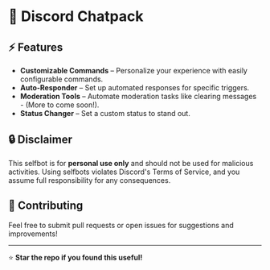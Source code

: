 # 🚀 Discord Chatpack

## ⚡ Features

- **Customizable Commands** – Personalize your experience with easily configurable commands.
- **Auto-Responder** – Set up automated responses for specific triggers.
- **Moderation Tools** – Automate moderation tasks like clearing messages - (More to come soon!).
- **Status Changer** – Set a custom status to stand out.

## 🔒 Disclaimer

This selfbot is for **personal use only** and should not be used for malicious activities. Using selfbots violates Discord's Terms of Service, and you assume full responsibility for any consequences.

## 🎉 Contributing

Feel free to submit pull requests or open issues for suggestions and improvements!

---

⭐ **Star the repo if you found this useful!**
